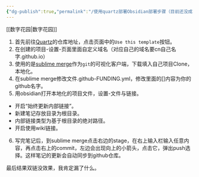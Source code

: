 ```yaml
---
{"dg-publish":true,"permalink":"/使用quartz部署Obsidian部署步骤（目前还没成功）/","noteIcon":""}
---
```


[[数字花园\|数字花园]]

1. 首先前往[Quartz](https://github.com/jackyzha0/quartz)的仓库地址，点击页面中的`Use this template`按钮。
2. 在创建的项目-设置-页面里面自定义域名（对应自己的域名要cn自己名字.github.io）
3. 使用的是[sublime merge](https://www.sublimemerge.com/)作为`git`的可视化客户端，下载填入自己项目Clone，本地化。
4. 在sublime merge修改文件.github-FUNDING.yml，修改里面的[]内容为你的github名字。
5. 用obsidian打开本地化的项目文件，设置-文件与链接。
- 开启“始终更新内部链接”。
- 新建笔记存放目录为根目录。
- 内部链接类型为基于根目录的绝对路径。
- 开启使用wiki链接。

6. 写完笔记后，到sublime merge点击右边的stage，在右上输入栏输入任意内容，再点击右上的commit，左边会出现向上的小箭头，点击它，弹出push选择。这样笔记的更新会自动同步到github仓库。


最后结果双链没效果，我肯定漏了什么。
